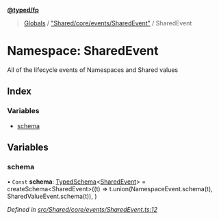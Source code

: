 **[@typed/fp](../README.md)**

> [Globals](../globals.md) / ["Shared/core/events/SharedEvent"](_shared_core_events_sharedevent_.md) / SharedEvent

# Namespace: SharedEvent

All of the lifecycle events of Namespaces and Shared values

## Index

### Variables

* [schema](_shared_core_events_sharedevent_.sharedevent.md#schema)

## Variables

### schema

• `Const` **schema**: [TypedSchema](../interfaces/_io_typedschema_.typedschema.md)\<[SharedEvent](_shared_core_events_sharedevent_.sharedevent.md)> = createSchema\<SharedEvent>((t) => t.union(NamespaceEvent.schema(t), SharedValueEvent.schema(t)), )

*Defined in [src/Shared/core/events/SharedEvent.ts:12](https://github.com/TylorS/typed-fp/blob/f27ba3e/src/Shared/core/events/SharedEvent.ts#L12)*
